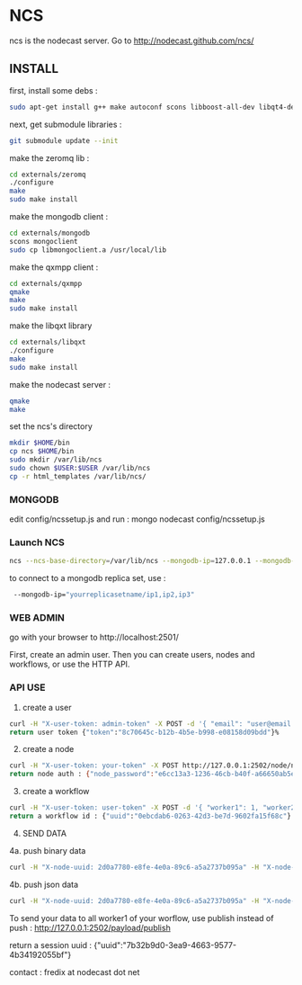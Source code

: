 # NCS

ncs is the nodecast server. Go to http://nodecast.github.com/ncs/


## INSTALL

first, install some debs :


```bash
sudo apt-get install g++ make autoconf scons libboost-all-dev libqt4-dev libavahi-compat-libdnssd-dev
```

next, get submodule libraries :

```bash
git submodule update --init
```

make the zeromq lib :

```bash
cd externals/zeromq
./configure
make
sudo make install
```

make the mongodb client :

```bash
cd externals/mongodb
scons mongoclient
sudo cp libmongoclient.a /usr/local/lib
```

make the qxmpp client :

```bash
cd externals/qxmpp
qmake
make
sudo make install
```

make the libqxt library

```bash
cd externals/libqxt
./configure
make
sudo make install
```

make the nodecast server :

```bash
qmake
make
```

set the ncs's directory


```bash
mkdir $HOME/bin
cp ncs $HOME/bin
sudo mkdir /var/lib/ncs
sudo chown $USER:$USER /var/lib/ncs
cp -r html_templates /var/lib/ncs/
```


### MONGODB
edit config/ncssetup.js and run :
mongo nodecast config/ncssetup.js


### Launch NCS

```bash
ncs --ncs-base-directory=/var/lib/ncs --mongodb-ip=127.0.0.1 --mongodb-base=nodecast_prod --domain-name=localhost --xmpp-client-port=6222 --xmpp-server-port=6269 --smtp-hostname="your.server.mail" --smtp-username="your-user-account" --smtp-password="your-password" --smtp-sender="your-email-sender" --smtp-recipient="your-email-recipient"
```

to connect to a mongodb replica set, use :

```bash
 --mongodb-ip="yourreplicasetname/ip1,ip2,ip3"
 ```

### WEB ADMIN

go with your browser to http://localhost:2501/

First, create an admin user. Then you can create users, nodes and workflows, or use the HTTP API.


### API USE

1. create a user

```bash
curl -H "X-user-token: admin-token" -X POST -d '{ "email": "user@email.com", "password": "password", "ftp": true, "tracker": false, "xmpp": false, "api": false}' http://127.0.0.1:2502/user
return user token {"token":"8c70645c-b12b-4b5e-b998-e08158d09bdd"}%
```

2. create a node

```bash
curl -H "X-user-token: your-token" -X POST http://127.0.0.1:2502/node/nodename
return node auth : {"node_password":"e6cc13a3-1236-46cb-b40f-a66650ab5eef","node_uuid":"2d0a7780-e8fe-4e0a-89c6-a5a2737b095a"} 
```

3. create a workflow

```bash
curl -H "X-user-token: user-token" -X POST -d '{ "worker1": 1, "worker2": 2 }' http://127.0.0.1:2502/workflow/workflowname
return a workflow id : {"uuid":"0ebcdab6-0263-42d3-be7d-9602fa15f68c"}
```

4. SEND DATA

4a. push binary data

```bash
curl -H "X-node-uuid: 2d0a7780-e8fe-4e0a-89c6-a5a2737b095a" -H "X-node-password: 2d0a7780-e8fe-4e0a-89c6-a5a2737b095a" -H "X-workflow-uuid: 0ebcdab6-0263-42d3-be7d-9602fa15f68c" -H "X-payload-filename: filename" -H "X-payload-type: filetype" -X POST --data-binary @filename http://127.0.0.1:2502/payload/push
```

4b. push json data

```bash
curl -H "X-node-uuid: 2d0a7780-e8fe-4e0a-89c6-a5a2737b095a" -H "X-node-password: 2d0a7780-e8fe-4e0a-89c6-a5a2737b095a" -H "X-workflow-uuid: 0ebcdab6-0263-42d3-be7d-9602fa15f68c" -d '{ "data1": "mydata", "data2": "mydata" }' http://127.0.0.1:2502/payload/push
```

To send your data to all worker1 of your worflow, use publish instead of push : http://127.0.0.1:2502/payload/publish


return a session uuid : {"uuid":"7b32b9d0-3ea9-4663-9577-4b34192055bf"}


contact : fredix at nodecast dot net
